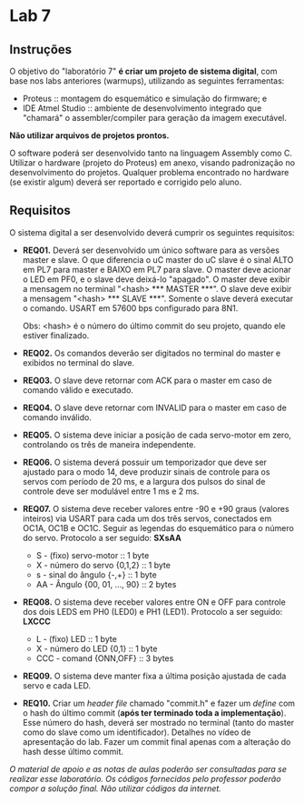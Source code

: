 # Lab 7

## Instruções

O objetivo do "laboratório 7" **é criar um projeto de sistema digital**, com base nos labs anteriores (warmups), utilizando as seguintes ferramentas:
- Proteus :: montagem do esquemático e simulação do firmware; e
- IDE Atmel Studio :: ambiente de desenvolvimento integrado que "chamará" o assembler/compiler para geração da imagem executável.

**Não utilizar arquivos de projetos prontos.**

O software poderá ser desenvolvido tanto na linguagem Assembly como C.
Utilizar o hardware (projeto do Proteus) em anexo, visando padronização no desenvolvimento do projetos.
Qualquer problema encontrado no hardware (se existir algum) deverá ser reportado e corrigido pelo aluno.

## Requisitos

O sistema digital a ser desenvolvido deverá cumprir os seguintes requisitos:

- **REQ01.** Deverá ser desenvolvido um único software para as versões master e slave. O que diferencia o uC master do uC slave é o sinal ALTO em PL7 para master e BAIXO em PL7 para slave. O master deve acionar o LED em PF0, e o slave deve deixá-lo "apagado". O master deve exibir a mensagem no terminal "\<hash> \*\*\* MASTER \*\*\*". O slave deve exibir a mensagem "\<hash> \*\*\* SLAVE ***". Somente o slave deverá executar o comando. USART em 57600 bps configurado para 8N1.

    Obs: \<hash> é o número do último commit do seu projeto, quando ele estiver finalizado.

- **REQ02.** Os comandos deverão ser digitados no terminal do master e exibidos no terminal do slave. 

- **REQ03.** O slave deve retornar com ACK para o master em caso de comando válido e executado.

- **REQ04.** O slave deve retornar com INVALID para o master em caso de comando inválido.

- **REQ05.** O sistema deve iniciar a posição de cada servo-motor em zero, controlando os três de maneira independente.

- **REQ06.** O sistema deverá possuir um temporizador que deve ser ajustado para o modo 14,  deve produzir sinais de controle para os servos com período de 20 ms, e a largura dos pulsos do sinal de controle deve ser modulável entre 1 ms e 2 ms.

- **REQ07.** O sistema deve receber valores entre -90 e +90 graus (valores inteiros) via USART para cada um dos três servos, conectados em OC1A, OC1B e OC1C. Seguir as legendas do esquemático para o número do servo. Protocolo a ser seguido:
    **SXsAA**
    * S - (fixo) servo-motor :: 1 byte
    * X - número do servo {0,1,2} :: 1 byte
    * s - sinal do ângulo {-,+} :: 1 byte
    * AA - Ângulo {00, 01, ..., 90} :: 2 bytes

- **REQ08.** O sistema deve receber valores entre ON e OFF para controle dos dois LEDS em PH0 (LED0) e PH1 (LED1). Protocolo a ser seguido:
    **LXCCC**
    * L - (fixo) LED :: 1 byte
    * X - número do LED {0,1} :: 1 byte
    * CCC - comand {ONN,OFF} :: 3 bytes

- **REQ09.** O sistema deve manter fixa a última posição ajustada de cada servo e cada LED.

- **REQ10.**  Criar um *header file* chamado "commit.h" e fazer um *define* com o hash do último commit (**após ter terminado toda a implementação**). Esse número do hash, deverá ser mostrado no terminal (tanto do master como do slave como um identificador). Detalhes no vídeo de apresentação do lab. Fazer um commit final apenas com a alteração do hash desse último commit.

*O material de apoio e as notas de aulas poderão ser consultadas para se realizar esse laboratório. Os códigos fornecidos pelo professor poderão compor a solução final. Não utilizar códigos da internet.*